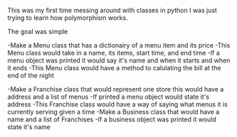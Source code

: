 This was my first time messing around with classes in python
I was just trying to learn how polymorphism works.

The goal was simple

-Make a Menu class that has a dictionairy of a menu item and its price
    -This Menu class would take in a name, its items, start time, and end time
    -If a menu object was printed it would say it's name and when it starts and when it ends
    -This Menu class would have a method to calulating the bill at the end of the night

-Make a Franchise class that would represent one store this would have a address and a list of menus
    -If printed a menu object would state it's address
    -This Franchise class would have a way of saying what menus it is currently serving given a time
-Make a Business class that would have a name and a list of Franchises
    -If a business object was printed it would state it's name